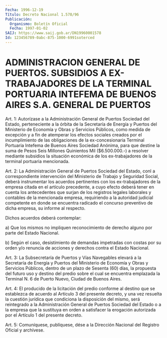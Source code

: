 ```yaml
---
Fecha: 1996-12-19
Título: Decreto Nacional 1.578/96
Publicación:
  Organismo: Boletín Oficial
  Fecha: 1997-01-02
SAIJ: https://www.saij.gob.ar/DN19960001578
Id: 123456789-0abc-875-1000-6991soterced
---
```

# ADMINISTRACION GENERAL DE PUERTOS. SUBSIDIOS A EX-TRABAJADORES DE LA TERMINAL PORTUARIA INTEFEMA DE BUENOS AIRES S.A. GENERAL DE PUERTOS

<a id="1"></a>
Art. 1:  Autorízase  a  la  Administración  General de Puertos Sociedad del Estado, perteneciente a la órbita de la  Secretaría  de Energía  y  Puertos  del  Ministerio de Economía y Obras y Servicios Públicos, como medida de excepción  y a fin de atemperar los efectos sociales creados por el incumplimiento  de  las  obligaciones  de la ex-concesionaria    Terminal  Portuaria  Intefema  de  Buenos  Aires Sociedad Anónima, para  que  destine  la suma de Pesos Seis Millones Quinientos  Mil  ($6.500.000.-)  a resolver  mediante  subsidios  la situación económica de los ex-trabajadores  de la terminal portuaria mencionada.

<a id="2"></a>
Art.  2:  La Administración General de Puertos Sociedad del Estado, conl a correspondiente  intervención  del  Ministerio  de  Trabajo y Seguridad  Social, deberá instrumentar los acuerdos pertinentes  con los ex-trabajadores  de la empresa citada en el artículo precedente, a cuyo efecto deberá tener  en cuenta los antecedentes que surjan de los  registros  legales  laborales  y  contables  de  la  mencionada empresa, requiriendo a la  autoridad judicial competente en donde se encuentra  radicado el concurso  preventivo  de  dicha  empresa,  su informe al respecto.

Dichos acuerdos deberá contemplar:

a) Que los mismos  no impliquen reconocimiento de derecho alguno por parte del Estado Nacional.

b) Según el caso, desistimiento  de  demandas  impetradas con costas por su orden y/o renuncia de acciones y derechos  contra  el  Estado Nacional.

<a id="3"></a>
Art.  3: La Subsecretaría de Puertos y Vías Navegables elevará a la Secretaría de Energía y Puertos del Ministerio de Economía y Obras y Servicios  Públicos,  dentro  de  un  plazo de Sesenta (60) días, la propuesta  del futuro uso y destino del  predio  sobre  el  cual  se encuentra emplazada  la  Terminal  N.  6  de Puerto Nuevo, Ciudad de Buenos Aires.

<a id="4"></a>
Art.  4:  El  producido  de  la  licitación  del predio conforme al destino  que se establezca de acuerdo al Artículo  3  del  presente decreto, y  una  vez resuelta la cuestión jurídica que condiciona la disposición del mismo,  será reintegrado a la Administración General de Puertos Sociedad del Estado  o  a  la empresa que la sustituya en orden a satisfacer la erogación autorizada  por  el  Artículo 1 del presente decreto.

<a id="5"></a>
Art.  5:  Comuníquese, publíquese, dése a la Dirección Nacional del Registro Oficial y archívese.